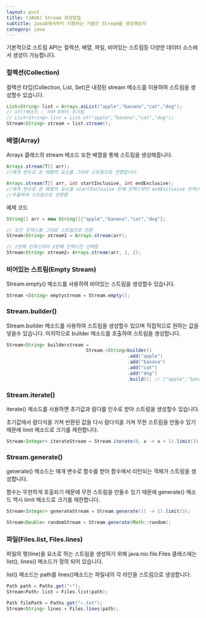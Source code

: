 ```yaml
---
layout: post
title: (JAVA) Stream 생성방법
subtitle: Java8에서부터 지원하는 기술인 Stream를 생성해보자
category: java
---
```

기본적으로 스트림 API는 컬렉션, 배열, 파일, 비어있는 스트림등 다양한 데이터 소스에서 생성이 가능합니다.

### 컬렉션(Collection)

컬렉션 타입(Collection, List, Set)은  내장된 stream 메소드를 이용하여 스트림을 생성할수 있습니다.

```java
List<String> list = Arrays.asList("apple","banana","cat","dog");
// of()메소드 : 자바 9부터 추가됨
// List<String> list = List.of("apple","banana","cat","dog");
Stream<String> stream = list.stream();
```

### 배열(Array)

Arrays 클래스의 stream 메소드 또한 배열을 통해 스트림을 생성해줍니다.

```java
Arrays.stream(T[] arr);
//매개 변수로 온 배열의 요소를 그대로 스트림으로 전환합니다.

Arrays.stream(T[] arr, int startInclusive, int endExclusive);
//매개 변수로 온 배열의 요소를 startInclusive 번째 인덱스부터 endExclusive 인덱스까지만
//추출하여 스트림으로 전환함
```

예제 코드

```java
String[] arr = new String[]{"apple","banana","cat","dog"};

// 모든 인덱스를 그대로 스트림으로 전환
Stream<String> stream1 = Arrays.stream(arr);

// 1번째 인덱스부터 2번째 인덱스만 선택함
Stream<String> stream2= Arrays.stream(arr, 1, 2);

```

### 비어있는 스트림(Empty Stream)

Stream.empty() 메소드를 사용하여 비어있는 스트림을 생성할수 있습니다.

```java
Stream <String> emptystream = Stream.empty();
```

### Stream.builder()

Stream.builder 메소드를 사용하여 스트림을 생성할수 있으며 직접적으로 원하는 값을 넣을수 있습니다. 마지막으로 builder 메소드를 호출하여 스트림을 생성합니다.

```java
Stream<String> builderstream =
							 Stream.<String>builder()
											.add("apple")
											.add("banana")
											.add("cat")
											.add("dog")
											.build(); // ["apple","banana", "cat", "dog"]
```

### Stream.iterate()

iterate() 메소드를 사용하면 초기값과 람다를 인수로 받아 스트림을 생성할수 있습니다.

초기값에서 람다식을 거쳐 반환된 값을 다시 람다식을 거쳐 무한 스트림을 만들수 있기 때문에 limit 메소드로 크기를 제한합니다.

```java
Stream<Integer> iterateStream = Stream.iterate(0, x -> x + 1).limit(3); // 0,1,2
```

### Stream.generate()

generate() 메소드는 매개 변수로 함수를 받아 함수에서 리턴되는 객체가 스트림을 생성합니다.

함수는 무한하게 호출되기 때문에 무한 스트림을 만들수 있기 때문에 generate() 메소드 역시 limit 메소드로 크기를 제한합니다.

```java
Stream<Integer> generateStream = Stream.generate(() -> 1).limit(3);

Stream<Double> randomStream = Stream.generate(Math::random);
```

### 파일(Files.list, Files.lines)

파일의 행(line)을 요소로 하는 스트림을 생성하기 위해 java.nio.file.Files 클래스에는 list(), lines() 메소드가 정의 되어 있습니다.

list() 메소드는 path를 lines()메소드는 파일내의 각 라인을 스트림으로 생성합니다.

```java
Path path = Paths.get("~");
Stream<Path> list = Files.list(path);

Path filePath = Paths.get("~.txt");
Stream<String> lines = Files.lines(path);
```
